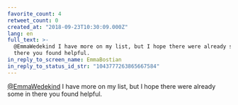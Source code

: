 ```yaml
---
favorite_count: 4
retweet_count: 0
created_at: "2018-09-23T10:30:09.000Z"
lang: en
full_text: >-
  @EmmaWedekind I have more on my list, but I hope there were already some in
  there you found helpful.
in_reply_to_screen_name: EmmaBostian
in_reply_to_status_id_str: "1043777263865667584"
---
```


[@EmmaWedekind](https://twitter.com/EmmaWedekind) I have more on my list, but I
hope there were already some in there you found helpful.
